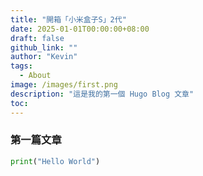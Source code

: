 ```yaml
---
title: "開箱「小米盒子S」2代"
date: 2025-01-01T00:00:00+08:00
draft: false
github_link: ""
author: "Kevin"
tags:
  - About
image: /images/first.png
description: "這是我的第一個 Hugo Blog 文章"
toc:
---
```

### 第一篇文章

```python
print("Hello World")
```
